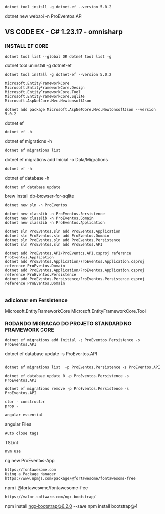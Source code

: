 
```
dotnet tool install -g dotnet-ef --version 5.0.2
```
dotnet new webapi -n ProEventos.API

## VS CODE EX - C# 1.23.17 - omnisharp

### INSTALL EF CORE
```
dotnet tool list --global OR dotnet tool list -g
```
dotnet tool uninstall -g dotnet-ef
```
dotnet tool install -g dotnet-ef --version 5.0.2 

Microsoft.EntityFrameworkCore
Microsoft.EntityFrameworkCore.Design
Microsoft.EntityFrameworkCore.Tool
Microsoft.EntityFrameworkCore.Sqlite
Microsoft.AspNetCore.Mvc.NewtonsoftJson

dotnet add package Microsoft.AspNetCore.Mvc.NewtonsoftJson --version 5.0.2

```
dotnet ef

```
dotnet ef -h
```
dotnet ef migrations -h
```
dotnet ef migrations list
```
dotnet ef migrations add Inicial -o Data/Migrations
```
dotnet ef -h
```
dotnet ef database -h
```
dotnet ef database update
```
brew install db-browser-for-sqlite
```
dotnet new sln -n ProEventos

dotnet new classlib -n ProEventos.Persistence
dotnet new classlib -n ProEventos.Domain
dotnet new classlib -n ProEventos.Application

dotnet sln ProEventos.sln add ProEventos.Application
dotnet sln ProEventos.sln add ProEventos.Domain
dotnet sln ProEventos.sln add ProEventos.Persistence
dotnet sln ProEventos.sln add ProEventos.API

dotnet add ProEventos.API/ProEventos.API.csproj reference ProEventos.Application
dotnet add ProEventos.Application/ProEventos.Application.csproj reference ProEventos.Domain
dotnet add ProEventos.Application/ProEventos.Application.csproj reference ProEventos.Persistence
dotnet add ProEventos.Persistence/ProEventos.Persistence.csproj reference ProEventos.Domain


```
### adicionar em Persistence
Microsoft.EntityFrameworkCore
Microsoft.EntityFrameworkCore.Tool

### RODANDO MIGRACAO DO PROJETO STANDARD NO FRAMEWORK CORE

```
dotnet ef migrations add Initial -p ProEventos.Persistence -s ProEventos.API

```
dotnet ef database update -s ProEventos.API
```

dotnet ef migrations list  -p ProEventos.Persistence -s ProEventos.API

dotnet ef database update 0 -p ProEventos.Persistence -s ProEventos.API

dotnet ef migrations remove -p ProEventos.Persistence -s ProEventos.API

ctor - constructor
prop - 

angular essential
```
angular Files
```
Auto close tags
```
TSLint
```
nvm use

```
ng new ProEventos-App
```
https://fontawesome.com
Using a Package Manager
https://www.npmjs.com/package/@fortawesome/fontawesome-free
```
npm i @fortawesome/fontawesome-free
```
https://valor-software.com/ngx-bootstrap/

```
npm install ngx-bootstrap@6.2.0 --save
npm install bootstrap@4
